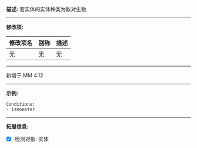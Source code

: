 **描述:** 若实体的实体种类为敌对生物.

---

**修改项:**

| 修改项名  | 别称           | 描述                      |
| --------- | -------------- | ------------------------- |
| 无 | 无 | 无 |

---

新增于 MM 4.12

---

**示例:**

```
Conditions:
- ismonster
```

---

**拓展信息:**

- [x] 检测对象: 实体